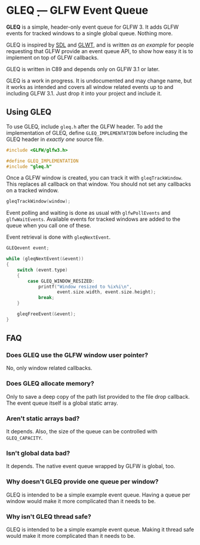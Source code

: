 # GLEQ ̣̣— GLFW Event Queue

**GLEQ** is a simple, header-only event queue for GLFW 3.  It adds GLFW events
for tracked windows to a single global queue.  Nothing more.

GLEQ is inspired by [SDL](http://www.libsdl.org/) and
[GLWT](https://github.com/rikusalminen/glwt), and is written *as an example* for
people requesting that GLFW provide an event queue API, to show how easy it is
to implement on top of GLFW callbacks.

GLEQ is written in C89 and depends only on GLFW 3.1 or later.

GLEQ is a work in progress.  It is undocumented and may change name, but it
works as intended and covers all window related events up to and including
GLFW 3.1.  Just drop it into your project and include it.


## Using GLEQ

To use GLEQ, include `gleq.h` after the GLFW header.  To add the implementation
of GLEQ, define `GLEQ_IMPLEMENTATION` before including the GLEQ header in
*exactly one* source file.

```c
#include <GLFW/glfw3.h>

#define GLEQ_IMPLEMENTATION
#include "gleq.h"
```

Once a GLFW window is created, you can track it with `gleqTrackWindow`.  This
replaces all callback on that window.  You should not set any callbacks on
a tracked window.

```c
gleqTrackWindow(window);
```

Event polling and waiting is done as usual with `glfwPollEvents` and
`glfwWaitEvents`.  Available events for tracked windows are added to the queue
when you call one of these.

Event retrieval is done with `gleqNextEvent`.

```c
GLEQevent event;

while (gleqNextEvent(&event))
{
    switch (event.type)
    {
        case GLEQ_WINDOW_RESIZED:
            printf("Window resized to %ix%i\n",
                   event.size.width, event.size.height);
            break;
    }

    gleqFreeEvent(&event);
}
```


## FAQ

### Does GLEQ use the GLFW window user pointer?

No, only window related callbacks.


### Does GLEQ allocate memory?

Only to save a deep copy of the path list provided to the file drop callback.
The event queue itself is a global static array.


### Aren't static arrays bad?

It depends.  Also, the size of the queue can be controlled with `GLEQ_CAPACITY`.


### Isn't global data bad?

It depends.  The native event queue wrapped by GLFW is global, too.


### Why doesn't GLEQ provide one queue per window?

GLEQ is intended to be a simple example event queue.  Having a queue per window
would make it more complicated than it needs to be.


### Why isn't GLEQ thread safe?

GLEQ is intended to be a simple example event queue.  Making it thread safe
would make it more complicated than it needs to be.

